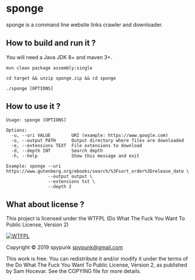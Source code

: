 # sponge
sponge is a command line website links crawler and downloader.
## How to build and run it ?
You will need a Java JDK 8+ and maven 3+.
~~~
mvn clean package assembly:single

cd target && unzip sponge.zip && cd sponge

./sponge [OPTIONS]
~~~
## How to use it ?
~~~
Usage: sponge [OPTIONS]

Options:
  -u, --uri VALUE        URI (example: https://www.google.com)
  -o, --output PATH      Output directory where files are downloaded
  -e, --extensions TEXT  File extensions to download
  -d, --depth INT        Search depth
  -h, --help             Show this message and exit

Example: sponge --uri https://www.gutenberg.org/ebooks/search/%3Fsort_order%3Drelease_date \
                --output output \
                --extensions txt \
                --depth 2
~~~
## What about license ?
This project is licensed under the WTFPL (Do What The Fuck You Want To Public License, Version 2)

[![WTFPL](http://www.wtfpl.net/wp-content/uploads/2012/12/logo-220x1601.png)](http://www.wtfpl.net/)

Copyright © 2019 spypunk [spypunk@gmail.com](mailto:spypunk@gmail.com)

This work is free. You can redistribute it and/or modify it under the terms of the Do What The Fuck You Want To Public License, Version 2, as published by Sam Hocevar. See the COPYING file for more details.